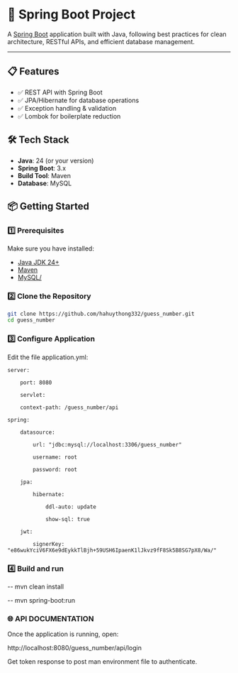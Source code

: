 # 🚀 Spring Boot Project

A [Spring Boot](https://spring.io/projects/spring-boot) application built with Java, following best practices for clean architecture, RESTful APIs, and efficient database management.

---

## 📋 Features

- ✅ REST API with Spring Boot
- ✅ JPA/Hibernate for database operations
- ✅ Exception handling & validation
- ✅ Lombok for boilerplate reduction

## 🛠️ Tech Stack

- **Java**: 24 (or your version)
- **Spring Boot**: 3.x
- **Build Tool**: Maven
- **Database**: MySQL 

## 📦 Getting Started

### 1️⃣ Prerequisites
Make sure you have installed:

- [Java JDK 24+](https://www.oracle.com/java/technologies/downloads/)
- [Maven](https://maven.apache.org/) 
- [MySQL/](https://www.mysql.com/) 

### 2️⃣ Clone the Repository

```bash
git clone https://github.com/hahuythong332/guess_number.git
cd guess_number
```

### 3️⃣ Configure Application

Edit the file application.yml:

    server: 

        port: 8080  

        servlet:

        context-path: /guess_number/api

    spring:

        datasource:

            url: "jdbc:mysql://localhost:3306/guess_number"

            username: root

            password: root

        jpa:

            hibernate:

                ddl-auto: update

                show-sql: true

        jwt:

            signerKey: "e86wukYciV6FX6e9dEykkTlBjh+59USH6IpaenK1lJkvz9fF8Sk5B8SG7pX8/Wa/"

### 4️⃣ Build and run

-- mvn clean install

-- mvn spring-boot:run

### 🌐 API DOCUMENTATION

Once the application is running, open:

http://localhost:8080/guess_number/api/login

Get token response to post man environment file to authenticate.
